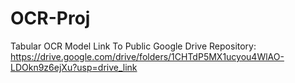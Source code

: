 # OCR-Proj
Tabular OCR Model
Link To Public Google Drive Repository: https://drive.google.com/drive/folders/1CHTdP5MX1ucyou4WlAO-LDOkn9z6ejXu?usp=drive_link
